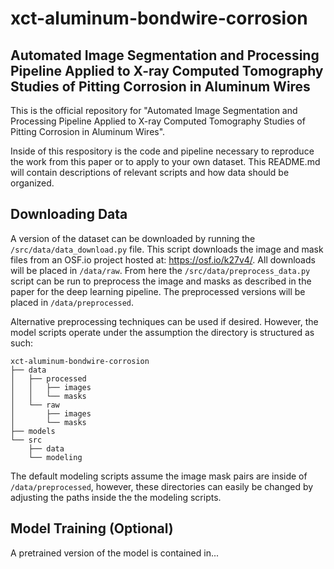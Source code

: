 # xct-aluminum-bondwire-corrosion

## Automated Image Segmentation and Processing Pipeline Applied to X-ray Computed Tomography Studies of Pitting Corrosion in Aluminum Wires

This is the official repository for "Automated Image Segmentation and Processing Pipeline Applied to X-ray Computed Tomography Studies of Pitting Corrosion in Aluminum Wires".

Inside of this respository is the code and pipeline necessary to reproduce the work from this paper or to apply to your own dataset. This README.md will contain descriptions of relevant scripts and how data should be organized.

## Downloading Data

A version of the dataset can be downloaded by running the `/src/data/data_download.py` file. This script downloads the image and mask files from an OSF.io project hosted at: https://osf.io/k27v4/. All downloads will be placed in `/data/raw`. From here the `/src/data/preprocess_data.py` script can be run to preprocess the image and masks as described in the paper for the deep learning pipeline. The preprocessed versions will be placed in `/data/preprocessed`.

Alternative preprocessing techniques can be used if desired. However, the model scripts operate under the assumption the directory is structured as such:
```
xct-aluminum-bondwire-corrosion
├── data
│   ├── processed
│   │   ├── images
│   │   └── masks
│   └── raw
│       ├── images
│       └── masks
├── models
└── src
    ├── data
    └── modeling
```

The default modeling scripts assume the image mask pairs are inside of `/data/preprocessed`, however, these directories can easily be changed by adjusting the paths inside the the modeling scripts.

## Model Training (Optional)

A pretrained version of the model is contained in...

